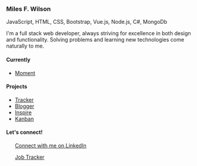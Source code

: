 <h3>Miles F. Wilson</h3>
<span>JavaScript, HTML, CSS, Bootstrap, Vue.js, Node.js, C#, MongoDb</span>
<p> 
I'm a full stack web developer, always striving for excellence in both design and functionality. Solving problems and learning new technologies come naturally to me. 
</p>
<h4>
 Currently 
 </h4>
 <ul>
 <li><a href="https://github.com/milesfwilson/capstone">Moment</a></li>
  </ul>
 <h4>
 Projects 
 </h4>
 <ul>
 <li><a href="https://github.com/milesfwilson/bugtracker">Tracker</a></li>
 <li><a href="https://github.com/milesfwilson/vue-blogger">Blogger</a></li>
 <li><a href="https://github.com/milesfwilson/inspire">Inspire</a></li>
 <li><a href="https://github.com/ChrisGriffin0815/kanban">Kanban</a></li>
  
  </ul>
  
  <h4>Let's connect!</h4>
<ul>
 <a href="https://www.linkedin.com/in/milesfwilson/">Connect with me on LinkedIn</a>

 <a href="https://docs.google.com/spreadsheets/d/1grr1GdiDNl9cC1sX10U-b9Pc1a_vap70IblODbla2zc/edit?usp=sharing">Job Tracker</a>
</ul>

<!--
**milesfwilson/milesfwilson** is a ✨ _special_ ✨ repository because its `README.md` (this file) appears on your GitHub profile.

Here are some ideas to get you started:

- 🔭 I’m currently working on ...
- 🌱 I’m currently learning ...
- 👯 I’m looking to collaborate on ...
- 🤔 I’m looking for help with ...
- 💬 Ask me about ...
- 📫 How to reach me: ...
- 😄 Pronouns: ...
- ⚡ Fun fact: ...
-->
